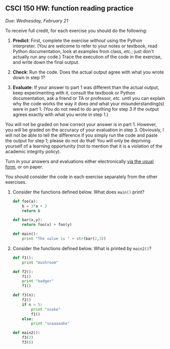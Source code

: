 CSCI 150 HW: function reading practice
----------------------------------------

*Due: Wednesday, February 21*

To receive full credit, for each exercise you should do the following:

1. **Predict**: First, complete the exercise *without* using the
   Python interpreter.  (You are welcome to refer to your notes or
   textbook, read Python documentation, look at examples from class,
   *etc.*; just don't actually run any code.)  Trace the execution of
   the code in the exercise, and write down the final output.

2. **Check**: Run the code.  Does the actual output agree with what
   you wrote down in step 1?

3. **Evaluate**: If your answer to part 1 was different than the
   actual output, keep experimenting with it, consult the textbook or
   Python documentation, ask a friend or TA or professor, *etc.* until
   you can explain why the code works the way it does *and* what your
   misunderstanding(s) were in part 1.  (You do not need to do
   anything for step 3 if the output agrees exactly with what you
   wrote in step 1.)

You will not be graded on how correct your answer is in part 1.
However, you *will* be graded on the accuracy of your evaluation in
step 3.  Obviously, I will not be able to tell the difference if you
simply run the code and paste the output for step 1; please do not do
that!  You will only be depriving yourself of a learning opportunity
(not to mention that it is a violation of the academic integrity
policy).

Turn in your answers and evaluations either electronically [via the
usual form](https://goo.gl/forms/XsJVafSZLdedQY1M2), or on paper.

You should consider the code in each exercise separately from the
other exercises.

1. Consider the functions defined below.  What does `main()` print?

    ``` python
    def foo(a):
        b = 3*a + 2
        return b

    def bar(x,y):
        return foo(x) + foo(y)

    def main():
        print "The value is " + str(bar(2,3))
    ```

2. Consider the functions defined below.  What is printed by `main2()`?

    ``` python
    def f1():
        print "mushroom"

    def f2():
        f1()
        print "badger"
        f1()

    def f3(n):
        f2()
        if n > 5:
            print "snake"
            f1()
        else:
            print "snaaaaake"

    def main2():
        f3(2)
        f3(6)
    ```
